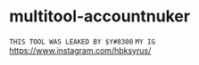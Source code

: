 # multitool-accountnuker
```THIS TOOL WAS LEAKED BY $Y#8300```
```MY IG ```
https://www.instagram.com/hbksyrus/
